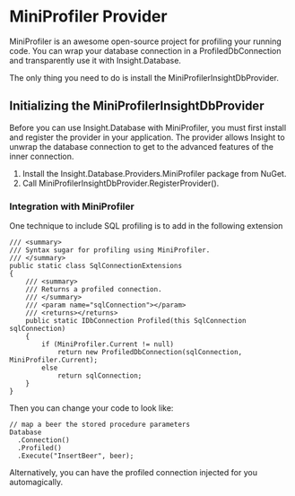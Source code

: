 # MiniProfiler Provider #

MiniProfiler is an awesome open-source project for profiling your running code. You can wrap your database connection in a ProfiledDbConnection and transparently use it with Insight.Database.

The only thing you need to do is install the MiniProfilerInsightDbProvider.

## Initializing the MiniProfilerInsightDbProvider ##

Before you can use Insight.Database with MiniProfiler, you must first install and register the provider in your application. The provider allows Insight to unwrap the database connection to get to the advanced features of the inner connection.

1. Install the Insight.Database.Providers.MiniProfiler package from NuGet.
2. Call MiniProfilerInsightDbProvider.RegisterProvider(). 

### Integration with MiniProfiler ###

One technique to include SQL profiling is to add in the following extension

	/// <summary>
	/// Syntax sugar for profiling using MiniProfiler.
	/// </summary>
	public static class SqlConnectionExtensions
	{
		/// <summary>
		/// Returns a profiled connection.
		/// </summary>
		/// <param name="sqlConnection"></param>
		/// <returns></returns>
		public static IDbConnection Profiled(this SqlConnection sqlConnection)
		{
			if (MiniProfiler.Current != null)
				return new ProfiledDbConnection(sqlConnection, MiniProfiler.Current);
			else
				return sqlConnection;
		}
	}

Then you can change your code to look like:

    // map a beer the stored procedure parameters
    Database
      .Connection()
      .Profiled()
      .Execute("InsertBeer", beer);

Alternatively, you can have the profiled connection injected for you automagically. 